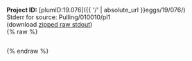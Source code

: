 **Project ID:** [plumID:19.076]({{ '/' | absolute_url }}eggs/19/076/)  
Stderr for source:  Pulling/010010/pl1   
(download [zipped raw stdout](pl1.plumed.stdout.txt.zip))  
{% raw %}
<pre>
</pre>
{% endraw %}
